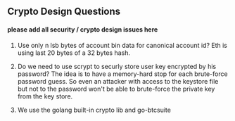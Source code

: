 ## Crypto Design Questions

#### please add all security / crypto design issues here

1. Use only n lsb bytes of account bin data for canonical account id?
Eth is using last 20 bytes of a 32 bytes hash.

2. Do we need to use scrypt to securly store user key encrypted by his password?
The idea is to have a memory-hard stop for each brute-force password guess.
So even an attacker with access to the keystore file but not to the password
won't be able to brute-force the private key from the key store.

3. We use the golang built-in crypto lib and go-btcsuite
